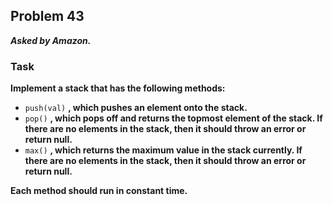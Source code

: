 ## Problem 43
***Asked by Amazon.***
### Task
**Implement a stack that has the following methods:**
- `push(val)` **, which pushes an element onto the stack.**
- `pop()` **, which pops off and returns the topmost element of the stack. If there are no elements in the stack, then it should throw an error or return null.**
- `max()` **, which returns the maximum value in the stack currently. If there are no elements in the stack, then it should throw an error or return null.**

**Each method should run in constant time.**
